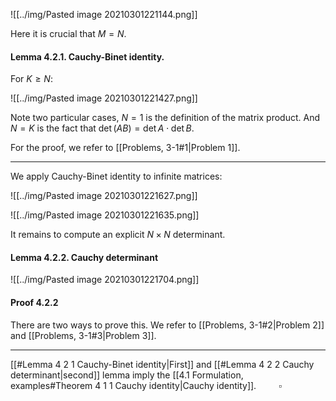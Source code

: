 ![[../img/Pasted image 20210301221144.png]]

Here it is crucial that $M=N$. 

#### Lemma 4.2.1. Cauchy-Binet identity.

For $K\ge N$:

![[../img/Pasted image 20210301221427.png]]

Note two particular cases, $N=1$ is the definition of the matrix product. And $N=K$ is the fact that $\det(AB)=\det A\cdot \det B$.

For the proof, we refer to [[Problems, 3-1#1|Problem 1]].

---

We apply Cauchy-Binet identity to infinite matrices:

![[../img/Pasted image 20210301221627.png]]

![[../img/Pasted image 20210301221635.png]]

It remains to compute an explicit $N\times N$ determinant.

#### Lemma 4.2.2. Cauchy determinant

![[../img/Pasted image 20210301221704.png]]

#### Proof 4.2.2

There are two ways to prove this. We refer to [[Problems, 3-1#2|Problem 2]] and [[Problems, 3-1#3|Problem 3]].

---

[[#Lemma 4 2 1 Cauchy-Binet identity|First]] and [[#Lemma 4 2 2 Cauchy determinant|second]] lemma imply the [[4.1 Formulation, examples#Theorem 4 1 1 Cauchy identity|Cauchy identity]]. $\qquad \square$